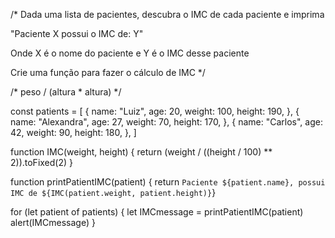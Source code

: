 /* 
  Dada uma lista de pacientes, descubra o IMC de cada paciente e imprima

  "Paciente X possui o IMC de: Y"

  Onde X é o nome do paciente e Y é o IMC desse paciente

  Crie uma função para fazer o cálculo de IMC
*/

/* peso / (altura * altura) */

const patients = [
  {
    name: "Luiz",
    age: 20,
    weight: 100,
    height: 190,
  },
  {
    name: "Alexandra",
    age: 27,
    weight: 70,
    height: 170,
  },
  {
    name: "Carlos",
    age: 42,
    weight: 90,
    height: 180,
  },
]

function IMC(weight, height) {
  return (weight / ((height / 100) ** 2)).toFixed(2)
}

function printPatientIMC(patient) {
 return `
Paciente ${patient.name}, possui IMC de ${IMC(patient.weight, patient.height)}
`}

for (let patient of patients) {
  let IMCmessage = printPatientIMC(patient)
  alert(IMCmessage)
}